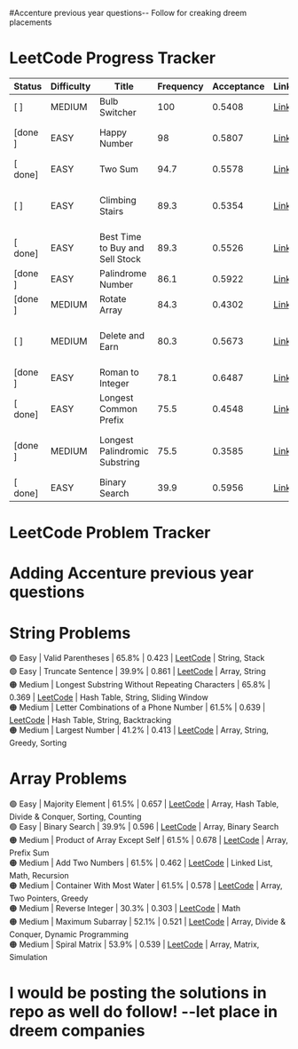 #Accenture previous year questions-- Follow for creaking dreem placements
# LeetCode Progress Tracker

| Status | Difficulty | Title                        | Frequency | Acceptance | Link                                                                 | Topics                                      |
|--------|------------|------------------------------|-----------|------------|----------------------------------------------------------------------|---------------------------------------------|
|[ ]    | MEDIUM     | Bulb Switcher               | 100       | 0.5408     | [Link](https://leetcode.com/problems/bulb-switcher)                  | Math, Brainteaser                           |
|[done ]    | EASY       | Happy Number                | 98        | 0.5807     | [Link](https://leetcode.com/problems/happy-number)                   | Hash Table, Math, Two Pointers              |
|[ done]    | EASY       | Two Sum                     | 94.7      | 0.5578     | [Link](https://leetcode.com/problems/two-sum)                        | Array, Hash Table                           |
|[ ]    | EASY       | Climbing Stairs             | 89.3      | 0.5354     | [Link](https://leetcode.com/problems/climbing-stairs)                 | Math, Dynamic Programming, Memoization      |
|[ done]    | EASY       | Best Time to Buy and Sell Stock | 89.3   | 0.5526     | [Link](https://leetcode.com/problems/best-time-to-buy-and-sell-stock) | Array, Dynamic Programming                  |
|[done ]    | EASY       | Palindrome Number           | 86.1      | 0.5922     | [Link](https://leetcode.com/problems/palindrome-number)               | Math                                        |
|[done ]    | MEDIUM     | Rotate Array                | 84.3      | 0.4302     | [Link](https://leetcode.com/problems/rotate-array)                    | Array, Math, Two Pointers                   |
|[ ]    | MEDIUM     | Delete and Earn             | 80.3      | 0.5673     | [Link](https://leetcode.com/problems/delete-and-earn)                 | Array, Hash Table, Dynamic Programming      |
|[done ]    | EASY       | Roman to Integer            | 78.1      | 0.6487     | [Link](https://leetcode.com/problems/roman-to-integer)                | Hash Table, Math, String                    |
|[ done]    | EASY       | Longest Common Prefix       | 75.5      | 0.4548     | [Link](https://leetcode.com/problems/longest-common-prefix)           | String, Trie                                |
|[done ]    | MEDIUM     | Longest Palindromic Substring | 75.5    | 0.3585     | [Link](https://leetcode.com/problems/longest-palindromic-substring)   | Two Pointers, String, Dynamic Programming   |
|[ done]    | EASY       | Binary Search               | 39.9      | 0.5956     | [Link](https://leetcode.com/problems/binary-search)                   | Array, Binary Search                        |
# LeetCode Problem Tracker
# Adding Accenture previous year questions
# String Problems
🟢 Easy | Valid Parentheses | 65.8% | 0.423 | [LeetCode](https://leetcode.com/problems/valid-parentheses) | String, Stack  
🟢 Easy | Truncate Sentence | 39.9% | 0.861 | [LeetCode](https://leetcode.com/problems/truncate-sentence) | Array, String  
🟠 Medium | Longest Substring Without Repeating Characters | 65.8% | 0.369 | [LeetCode](https://leetcode.com/problems/longest-substring-without-repeating-characters) | Hash Table, String, Sliding Window  
🟠 Medium | Letter Combinations of a Phone Number | 61.5% | 0.639 | [LeetCode](https://leetcode.com/problems/letter-combinations-of-a-phone-number) | Hash Table, String, Backtracking  
🟠 Medium | Largest Number | 41.2% | 0.413 | [LeetCode](https://leetcode.com/problems/largest-number) | Array, String, Greedy, Sorting  
# Array Problems
🟢 Easy | Majority Element | 61.5% | 0.657 | [LeetCode](https://leetcode.com/problems/majority-element) | Array, Hash Table, Divide & Conquer, Sorting, Counting  
🟢 Easy | Binary Search | 39.9% | 0.596 | [LeetCode](https://leetcode.com/problems/binary-search) | Array, Binary Search  
🟠 Medium | Product of Array Except Self | 61.5% | 0.678 | [LeetCode](https://leetcode.com/problems/product-of-array-except-self) | Array, Prefix Sum  
🟠 Medium | Add Two Numbers | 61.5% | 0.462 | [LeetCode](https://leetcode.com/problems/add-two-numbers) | Linked List, Math, Recursion  
🟠 Medium | Container With Most Water | 61.5% | 0.578 | [LeetCode](https://leetcode.com/problems/container-with-most-water) | Array, Two Pointers, Greedy  
🟠 Medium | Reverse Integer | 30.3% | 0.303 | [LeetCode](https://leetcode.com/problems/reverse-integer) | Math  
🟠 Medium | Maximum Subarray | 52.1% | 0.521 | [LeetCode](https://leetcode.com/problems/maximum-subarray) | Array, Divide & Conquer, Dynamic Programming  
🟠 Medium | Spiral Matrix | 53.9% | 0.539 | [LeetCode](https://leetcode.com/problems/spiral-matrix) | Array, Matrix, Simulation  
# I would be posting the solutions in repo as well do follow! --let place in dreem companies
